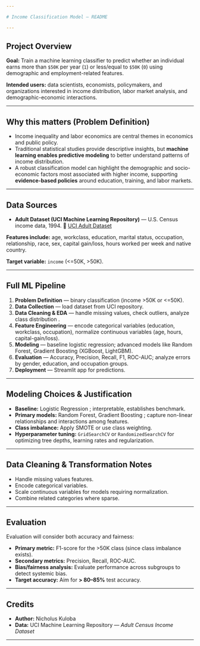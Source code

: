 ```yaml
---

# Income Classification Model — README

---
```


## Project Overview

**Goal:** Train a machine learning classifier to predict whether an individual earns more than `$50K` per year (`1`) or less/equal to `$50K` (`0`) using demographic and employment-related features.

**Intended users:** data scientists, economists, policymakers, and organizations interested in income distribution, labor market analysis, and demographic-economic interactions.

---

## Why this matters (Problem Definition)

* Income inequality and labor economics are central themes in economics and public policy.
* Traditional statistical studies provide descriptive insights, but **machine learning enables predictive modeling** to better understand patterns of income distribution.
* A robust classification model can highlight the demographic and socio-economic factors most associated with higher income, supporting **evidence-based policies** around education, training, and labor markets.

---

## Data Sources

* **Adult Dataset (UCI Machine Learning Repository)** — U.S. Census income data, 1994.
  🔗 [UCI Adult Dataset](https://archive.ics.uci.edu/dataset/2/adult)

**Features include:** age, workclass, education, marital status, occupation, relationship, race, sex, capital gain/loss, hours worked per week and native country.

**Target variable:** `income` (<=50K, >50K).

---

## Full ML Pipeline

1. **Problem Definition** — binary classification (income >50K or <=50K).
2. **Data Collection** — load dataset from UCI repository.
3. **Data Cleaning & EDA** — handle missing values, check outliers, analyze class distribution .
4. **Feature Engineering** — encode categorical variables (education, workclass, occupation), normalize continuous variables (age, hours, capital-gain/loss).
5. **Modeling** — baseline logistic regression; advanced models like Random Forest, Gradient Boosting (XGBoost, LightGBM).
6. **Evaluation** — Accuracy, Precision, Recall, F1, ROC-AUC; analyze errors by gender, education, and occupation groups.
7. **Deployment** — Streamlit app for predictions.

---

## Modeling Choices & Justification

* **Baseline:** Logistic Regression ; interpretable, establishes benchmark.
* **Primary models:** Random Forest, Gradient Boosting ; capture non-linear relationships and interactions among features.
* **Class imbalance:** Apply SMOTE or use class weighting.
* **Hyperparameter tuning:** `GridSearchCV` or `RandomizedSearchCV` for optimizing tree depths, learning rates and regularization.

---

## Data Cleaning & Transformation Notes

* Handle missing values features.
* Encode categorical variables.
* Scale continuous variables for models requiring normalization.
* Combine related categories where sparse.

---

## Evaluation

Evaluation will consider both accuracy and fairness:

* **Primary metric:** F1-score for the >50K class (since class imbalance exists).
* **Secondary metrics:** Precision, Recall, ROC-AUC.
* **Bias/fairness analysis:** Evaluate performance across subgroups  to detect systemic bias.
* **Target accuracy:** Aim for **> 80–85%** test accuracy.

---

## Credits

* **Author:** Nicholus Kuloba
* **Data:** UCI Machine Learning Repository — *Adult Census Income Dataset*

---






